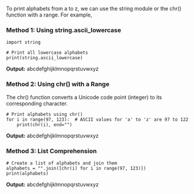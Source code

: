 To print alphabets from a to z, we can use the string module or the chr() function with a range. For example,

### Method 1: Using string.ascii_lowercase
```
import string

# Print all lowercase alphabets
print(string.ascii_lowercase)
```
**Output:** abcdefghijklmnopqrstuvwxyz

### Method 2: Using chr() with a Range
The chr() function converts a Unicode code point (integer) to its corresponding character.
```
# Print alphabets using chr()
for i in range(97, 123):  # ASCII values for 'a' to 'z' are 97 to 122
    print(chr(i), end="")
```
**Output:** abcdefghijklmnopqrstuvwxyz

### Method 3: List Comprehension
```
# Create a list of alphabets and join them
alphabets = "".join([chr(i) for i in range(97, 123)])
print(alphabets)
```
**Output:** abcdefghijklmnopqrstuvwxyz

